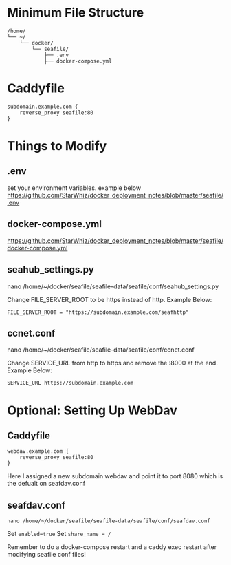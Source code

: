 # Minimum File Structure
```
/home/
└── ~/
    └── docker/
        └── seafile/
            ├── .env
            ├── docker-compose.yml
```

# Caddyfile
```
subdomain.example.com {
	reverse_proxy seafile:80
}
```

# Things to Modify

## .env
set your environment variables. example below
https://github.com/StarWhiz/docker_deployment_notes/blob/master/seafile/.env

## docker-compose.yml
https://github.com/StarWhiz/docker_deployment_notes/blob/master/seafile/docker-compose.yml

## seahub_settings.py
nano /home/~/docker/seafile/seafile-data/seafile/conf/seahub_settings.py

Change FILE_SERVER_ROOT to be https instead of http.
Example Below:
```
FILE_SERVER_ROOT = "https://subdomain.example.com/seafhttp"
```

## ccnet.conf
nano /home/~/docker/seafile/seafile-data/seafile/conf/ccnet.conf

Change SERVICE_URL from http to https and remove the :8000 at the end.
Example Below:
```
SERVICE_URL https://subdomain.example.com
```

# Optional: Setting Up WebDav

## Caddyfile
```
webdav.example.com {
	reverse_proxy seafile:80
}
```
Here I assigned a new subdomain webdav and point it to port 8080 which is the defualt on seafdav.conf

## seafdav.conf
```
nano /home/~/docker/seafile/seafile-data/seafile/conf/seafdav.conf
```
Set ```enabled=true```
Set ```share_name = /```

Remember to do a docker-compose restart and a caddy exec restart after modifying seafile conf files!
